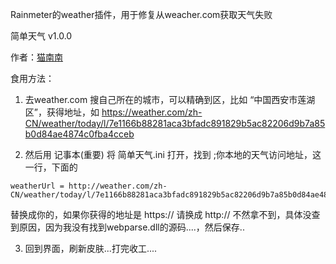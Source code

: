 Rainmeter的weather插件，用于修复从weacher.com获取天气失败

简单天气 v1.0.0

作者：[猫南南](https://blog.del.pub/code/rainmeter_weather.html) 

食用方法：

1. 去weather.com 搜自己所在的城市，可以精确到区，比如 “中国西安市莲湖区”，获得地址，如 https://weather.com/zh-CN/weather/today/l/7e1166b88281aca3bfadc891829b5ac82206d9b7a85b0d84ae4874c0fba4cceb

2. 然后用 记事本(重要) 将 简单天气.ini 打开，找到 ;你本地的天气访问地址，这一行，下面的

```
weatherUrl = http://weather.com/zh-CN/weather/today/l/7e1166b88281aca3bfadc891829b5ac82206d9b7a85b0d84ae4874c0fba4cceb
```

替换成你的，如果你获得的地址是 https:// 请换成 http:// 不然拿不到，具体没查到原因，因为我没有找到webparse.dll的源码....，然后保存..

3. 回到界面，刷新皮肤...打完收工....
